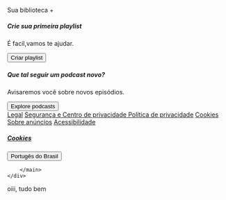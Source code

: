 <!DOCTYPE html>
<html lang="pt-br">
<head>
    <meta charset="UTF-8">
    <script src="https://kit.fontawesome.com/1808ef0222.js" crossorigin="anonymous"></script>
    <title>Spotify</title>
</head>
<body>
    <div class="container"> 
        <nav>
            <div class ="logo">
                <i class="fa-brands fa-spotify"></i>
            </div>
            <div class ="nav-library">
                <i class="fa-solid fa-chart-simple fa-flip-horizontal" style="color: #cececf;"></i>
                <p>Sua biblioteca +</p>
            </div>
            <div class="nav-playlist">
                <h5>Crie sua primeira playlist</h5>
                <p>É facil,vamos te ajudar.</p>
                <button>Criar playlist</button>
            </div>
            <div class="nav-podcast">
                <h5>Que tal seguir um podcast novo?</h5>
                <p>Avisaremos você sobre novos episódios.</p>
                <button>Explore podcasts</button>
            </div>
            <div class="nav-footer"> 
                <a href="#">Legal</a>
                <a href="#">Segurança e Centro de privacidade </a>
                <a href="#">Política de privacidade</a>
                <a href="#">Cookies</a>
                <a href="#">Sobre anúncios</a>
                <a href="#">Acessibilidade</a>
              <h5><a href="#">Cookies</a></h5>
            </div>
            <button class="nav-language-button">
                <i class="fa-light fa-globe" style="color: #ffffff;"></i>
                Portugês do Brasil
            </button>
        </nav>
        <main>

        </main>
    </div>
    
</body>
</html>
oiii, tudo bem

